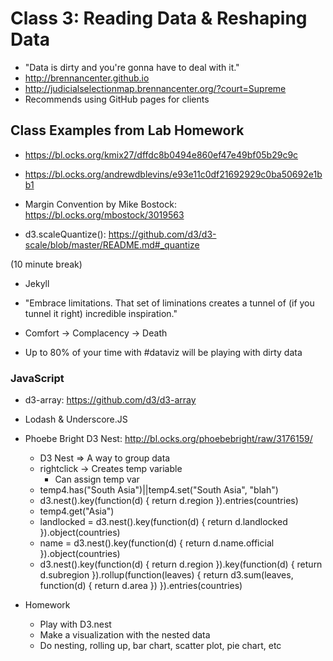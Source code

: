 # Class 3: Reading Data & Reshaping Data

- "Data is dirty and you're gonna have to deal with it."
- http://brennancenter.github.io
- http://judicialselectionmap.brennancenter.org/?court=Supreme
- Recommends using GitHub pages for clients

## Class Examples from Lab Homework

- https://bl.ocks.org/kmix27/dffdc8b0494e860ef47e49bf05b29c9c
- https://bl.ocks.org/andrewdblevins/e93e11c0df21692929c0ba50692e1bb1

- Margin Convention by Mike Bostock: https://bl.ocks.org/mbostock/3019563
- d3.scaleQuantize(): https://github.com/d3/d3-scale/blob/master/README.md#_quantize

(10 minute break)

- Jekyll
- "Embrace limitations. That set of liminations creates a tunnel of (if you tunnel it right) incredible inspiration."
- Comfort -> Complacency -> Death

- Up to 80% of your time with #dataviz will be playing with dirty data

### JavaScript

- d3-array: https://github.com/d3/d3-array

- Lodash & Underscore.JS

- Phoebe Bright D3 Nest: http://bl.ocks.org/phoebebright/raw/3176159/
	- D3 Nest => A way to group data
	- rightclick -> Creates temp variable
		- Can assign temp var
	- temp4.has("South Asia")||temp4.set("South Asia", "blah")
	- d3.nest().key(function(d) { return d.region }).entries(countries)
	- temp4.get("Asia")
	- landlocked = d3.nest().key(function(d) { return d.landlocked }).object(countries)
	- name = d3.nest().key(function(d) { return d.name.official }).object(countries)
	- d3.nest().key(function(d) { return d.region }).key(function(d) { return d.subregion }).rollup(function(leaves) { return d3.sum(leaves, function(d) { return d.area }) }).entries(countries)

- Homework
	- Play with D3.nest
	- Make a visualization with the nested data
	- Do nesting, rolling up, bar chart, scatter plot, pie chart, etc